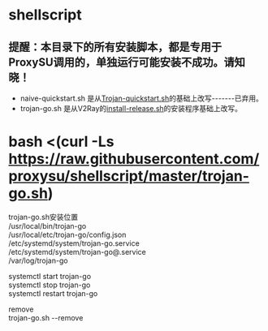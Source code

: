 # shellscript  

## 提醒：本目录下的所有安装脚本，都是专用于ProxySU调用的，单独运行可能安装不成功。请知晓！

* naive-quickstart.sh 是从[Trojan-quickstart.sh](https://github.com/trojan-gfw/trojan-quickstart)的基础上改写-------已弃用。  
* trojan-go.sh 是从V2Ray的[install-release.sh](https://raw.githubusercontent.com/v2fly/fhs-install-v2ray/master/install-release.sh)的安装程序基础上改写。 
# bash <(curl -Ls https://raw.githubusercontent.com/proxysu/shellscript/master/trojan-go.sh)

trojan-go.sh安装位置  
 /usr/local/bin/trojan-go  
 /usr/local/etc/trojan-go/config.json  
 /etc/systemd/system/trojan-go.service  
 /etc/systemd/system/trojan-go@.service  
 /var/log/trojan-go  

systemctl start trojan-go  
systemctl stop trojan-go  
systemctl restart trojan-go  

remove  
trojan-go.sh --remove  
